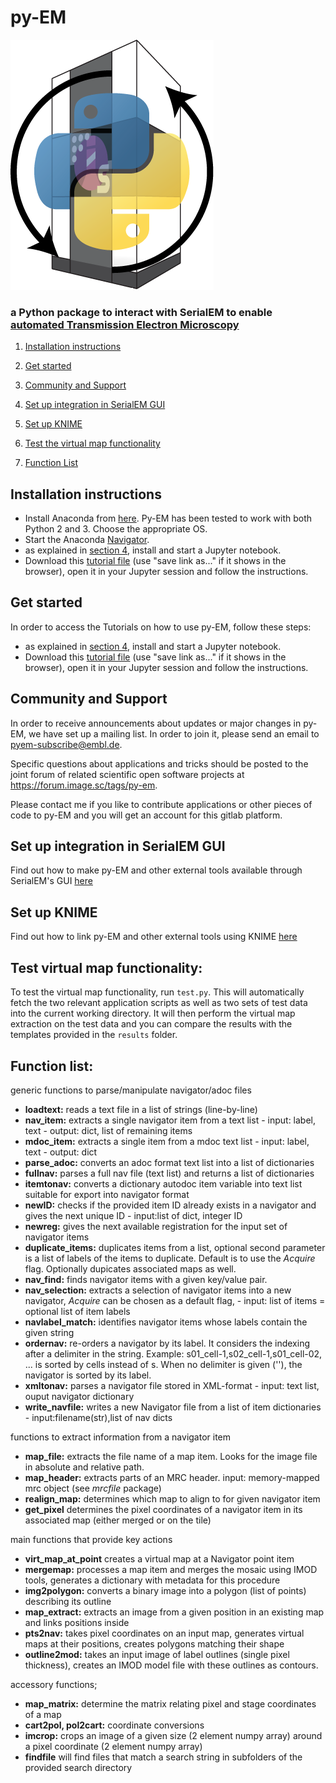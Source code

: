 # py-EM

![py-EM](doc/images/py-EM.png "py-EM Logo")



### a Python package to interact with SerialEM to enable [automated Transmission Electron Microscopy](https://doi.org/10.1038/s41592-019-0396-9)

1. [Installation instructions](#installation)

2. [Get started](#tutorials)

3. [Community and Support](#community)

4. [Set up integration in SerialEM GUI](https://git.embl.de/schorb/pyem/blob/master/doc/serialemtools.md)

5. [Set up KNIME](https://git.embl.de/schorb/pyem/blob/master/doc/knime.md)

6. [Test the virtual map functionality](#Test)

7. [Function List](#Functions)


## Installation instructions<a name="installation"></a>

- Install Anaconda from [here](https://www.anaconda.com/download/ "Download Anaconda"). Py-EM has been tested to work with both Python 2 and 3. Choose the appropriate OS.
- Start the Anaconda [Navigator](http://docs.anaconda.com/anaconda/user-guide/getting-started/ "Getting started with Anaconda").
- as explained in [section 4](http://docs.anaconda.com/anaconda/user-guide/getting-started/#run-python-in-a-jupyter-notebook "Run Python in a Jupyter Notebook"), install and start a Jupyter notebook.
- Download this [tutorial file](https://git.embl.de/schorb/pyem/raw/master/pyEM.ipynb?inline=false) (use "save link as..." if it shows in the browser), open it in your Jupyter session and follow the instructions.

## Get started<a name="tutorials"></a>
In order to access the Tutorials on how to use py-EM, follow these steps:

- as explained in [section 4](http://docs.anaconda.com/anaconda/user-guide/getting-started/#run-python-in-a-jupyter-notebook "Run Python in a Jupyter Notebook"), install and start a Jupyter notebook.
- Download this [tutorial file](https://git.embl.de/schorb/pyem/raw/master/pyEM.ipynb?inline=false) (use "save link as..." if it shows in the browser), open it in your Jupyter session and follow the instructions.

## Community and Support<a name="community"></a>

In order to receive announcements about updates or major changes in py-EM, we have set up a mailing list. In order to join it, please send an email to pyem-subscribe@embl.de.

Specific questions about applications and tricks should be posted to the joint forum of related scientific open software projects at https://forum.image.sc/tags/py-em.

Please contact me if you like to contribute applications or other pieces of code to py-EM and you will get an account for this gitlab platform.


## Set up integration in SerialEM GUI

Find out how to make py-EM and other external tools available through SerialEM's GUI [here](https://git.embl.de/schorb/pyem/blob/master/doc/serialemtools.md)

## Set up KNIME

Find out how to link py-EM and other external tools using KNIME [here](https://git.embl.de/schorb/pyem/blob/master/doc/knime.md)

## Test virtual map functionality:<a name="Tests"></a>

To test the virtual map functionality, run `test.py`. This will automatically fetch the two relevant application scripts as well as two sets of test data into the current working directory. It will then perform the virtual map extraction on the test data and you can compare the results with the templates provided in the `results` folder.

## Function list:<a name="Functions"></a>

generic functions to parse/manipulate navigator/adoc files

- **loadtext:**  reads a text file in a list of strings (line-by-line)
- **nav_item:**  extracts a single navigator item from a text list - input: label, text - output: dict, list of remaining items
- **mdoc_item:**  extracts a single item from a mdoc text list - input: label, text - output: dict
- **parse_adoc:**  converts an adoc format text list into a list of dictionaries
- **fullnav:**  parses a full nav file (text list) and returns a list of dictionaries
- **itemtonav:**  converts a dictionary autodoc item variable into text list suitable for export into navigator format
- **newID:**  checks if the provided item ID already exists in a navigator and gives the next unique ID - input:list of dict, integer ID
- **newreg:** gives the next available registration for the input set of navigator items
- **duplicate_items:** duplicates items from a list, optional second parameter is a list of labels of the items to duplicate. Default is to use the _Acquire_ flag. Optionally dupicates associated maps as well.
- **nav_find:** finds navigator items with a given key/value pair.
- **nav_selection:**  extracts a selection of navigator items into a new navigator, _Acquire_ can be chosen as a default flag, - input: list of items = optional list of item labels
- **navlabel_match:** identifies navigator items whose labels contain the given string
- **ordernav:**  re-orders a navigator by its label. It considers the indexing after a delimiter in the string. Example: s01_cell-1,s02_cell-1,s01_cell-02, ... is sorted by cells instead of s. When no delimiter is given (''), the navigator is sorted by its label.
- **xmltonav:** parses a navigator file stored in XML-format - input: text list, ouput navigator dictionary
- **write_navfile:** writes a new Navigator file from a list of item dictionaries - input:filename(str),list of nav dicts

functions to extract information from a navigator item

- **map_file:**  extracts the file name of a map item. Looks for the image file in absolute and relative path.
- **map_header:**  extracts parts of an MRC header. input: memory-mapped mrc object (see _mrcfile_ package)
- **realign_map:**  determines which map to align to for given navigator item
- **get_pixel** determines the pixel coordinates of a navigator item in its associated map (either merged or on the tile)

main functions that provide key actions

- **virt_map_at_point** creates a virtual map at a Navigator point item
- **mergemap:**  processes a map item and merges the mosaic using IMOD tools, generates a dictionary with metadata for this procedure
- **img2polygon:**  converts a binary image into a polygon (list of points) describing its outline
- **map_extract:**  extracts an image from a given position in an existing map and links positions inside
- **pts2nav:**  takes pixel coordinates on an input map, generates virtual maps at their positions, creates polygons matching their shape
- **outline2mod:**  takes an input image of label outlines (single pixel thickness), creates an IMOD model file with these outlines as contours.


accessory functions;

- **map_matrix:**  determine the matrix relating pixel and stage coordinates of a map
- **cart2pol, pol2cart:** coordinate conversions
- **imcrop:**  crops an image of a given size (2 element numpy array) around a pixel coordinate (2 element numpy array)
- **findfile** will find files that match a search string in subfolders of the provided search directory
